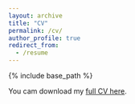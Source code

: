 ```yaml
---
layout: archive
title: "CV"
permalink: /cv/
author_profile: true
redirect_from:
  - /resume
---
```


{% include base_path %}

You cam download my [full CV here](http://vishalisairam.github.io/files/Vishali_Sairam_CV.pdf).
